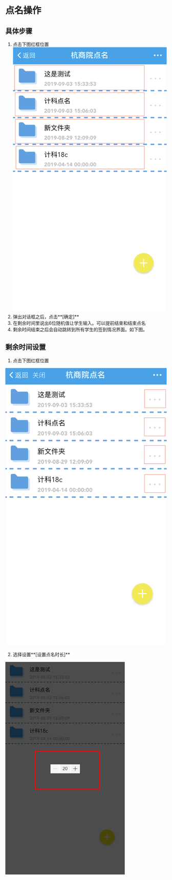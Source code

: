 # 点名操作

## 具体步骤
1. 点击下图红框位置
![](../pics/IMG_3444.PNG)
2. 弹出对话框之后，点击**[确定]** 
3. 在剩余时间里说出6位随机值让学生输入。可以提前结束和结束点名
4. 剩余时间结束之后会自动跳转到所有学生的签到情况界面。如下图。


## 剩余时间设置
1. 点击下图红框位置

![](../pics/IMG_3443.PNG) 

2. 选择设置**[设置点名时长]**

![](../pics/QQ20190908-205028.png)